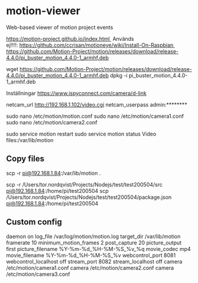 # motion-viewer
Web-based viewer of motion project events

https://motion-project.github.io/index.html 
Används ej!!!!: https://github.com/ccrisan/motioneye/wiki/Install-On-Raspbian 
https://github.com/Motion-Project/motion/releases/download/release-4.4.0/pi_buster_motion_4.4.0-1_armhf.deb

wget https://github.com/Motion-Project/motion/releases/download/release-4.4.0/pi_buster_motion_4.4.0-1_armhf.deb
dpkg -i pi_buster_motion_4.4.0-1_armhf.deb

Inställningar
https://www.ispyconnect.com/camera/d-link

netcam_url http://192.168.1.102/video.cgi
netcam_userpass admin:********

sudo nano /etc/motion/motion.conf
sudo nano /etc/motion/camera1.conf
sudo nano /etc/motion/camera2.conf

sudo service motion restart
sudo service motion status
Video files:/var/lib/motion

## Copy files
scp -r pi@192.168.1.84:/var/lib/motion .

scp -r /Users/tor.nordqvist/Projects/Nodejs/test/test200504/src pi@192.168.1.84:/home/pi/test200504
scp /Users/tor.nordqvist/Projects/Nodejs/test/test200504/package.json pi@192.168.1.84:/home/pi/test200504

## Custom config
daemon on
log_file /var/log/motion/motion.log
target_dir /var/lib/motion
framerate 10
minimum_motion_frames 2
post_capture 20
picture_output first
picture_filename %Y-%m-%d_%H-%M-%S_%v_%q
movie_codec mp4
movie_filename %Y-%m-%d_%H-%M-%S_%v
webcontrol_port 8081
webcontrol_localhost off
stream_port 8082
stream_localhost off
camera /etc/motion/camera1.conf
camera /etc/motion/camera2.conf
camera /etc/motion/camera3.conf
